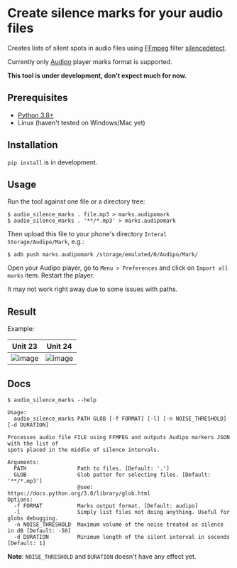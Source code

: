 # Create silence marks for your audio files

Creates lists of silent spots in audio files using [FFmpeg](https://ffmpeg.org/) filter 
[silencedetect](https://ffmpeg.org/ffmpeg-filters.html#silencedetect).

Currently only [Audipo](https://play.google.com/store/apps/details?id=jp.ne.sakura.ccice.audipo&hl=en_US&gl=US)
player marks format is supported.

**This tool is under development, don't expect much for now.**

## Prerequisites

- [Python 3.8+](https://www.python.org/)
- Linux (haven't tested on Windows/Mac yet)

## Installation

`pip install` is in development.

## Usage

Run the tool against one file or a directory tree:

```
$ audio_silence_marks . file.mp3 > marks.audipomark
$ audio_silence_marks . '**/*.mp3' > marks.audipomark
```

Then upload this file to your phone's directory `Interal Storage/Audipo/Mark`, e.g.: 
```
$ adb push marks.audipomark /storage/emulated/0/Audipo/Mark/
```

Open your Audipo player, go to `Menu > Preferences` and click on `Import all marks` item.
Restart the player.

It may not work right away due to some issues with paths. 

## Result

Example:

Unit 23             |  Unit 24
:-------------------------:|:-------------------------:
![image](https://user-images.githubusercontent.com/114060/99715000-5cd86780-2ab7-11eb-8707-b7235bebebf3.png)  |  ![image](https://user-images.githubusercontent.com/114060/99714622-dc196b80-2ab6-11eb-977d-cd3d58ff1786.png)






## Docs

```
$ audio_silence_marks --help

Usage:
  audio_silence_marks PATH GLOB [-f FORMAT] [-l] [-n NOISE_THRESHOLD] [-d DURATION]

Processes audio file FILE using FFMPEG and outputs Audipo markers JSON with the list of
spots placed in the middle of silence intervals.

Arguments:
  PATH                Path to files. [Default: '.']
  GLOB                Glob patter for selecting files. [Default: '**/*.mp3']
                      @see: https://docs.python.org/3.8/library/glob.html
Options:
  -f FORMAT           Marks output format. [Default: audipo]
  -l                  Simply list files not doing anything. Useful for globs debugging.
  -n NOISE_THRESHOLD  Maximum volume of the noise treated as silence in dB [Default: -50]
  -d DURATION         Minimum length of the silent interval in seconds [Default: 1]
```

**Note**: `NOISE_THRESHOLD` and `DURATION` doesn't have any effect yet.
